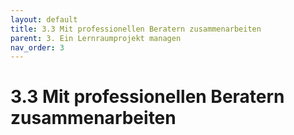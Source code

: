 ```yaml
---
layout: default
title: 3.3 Mit professionellen Beratern zusammenarbeiten
parent: 3. Ein Lernraumprojekt managen
nav_order: 3
---
```


# 3.3 Mit professionellen Beratern zusammenarbeiten
